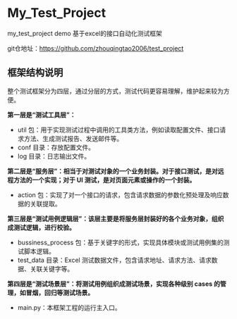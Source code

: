# My_Test_Project
my_test_project demo
基于excel的接口自动化测试框架

git仓地址：https://github.com/zhouqingtao2006/test_project

<h2>框架结构说明</h2>

整个测试框架分为四层，通过分层的方式，测试代码更容易理解，维护起来较为方便。

**第一层是“测试工具层”：**

* util 包：用于实现测试过程中调用的工具类方法，例如读取配置文件、接口请求方法、生成测试报告、发送邮件等。
* conf 目录：存放配置文件。
* log 目录：日志输出文件。

**第二层是“服务层”：相当于对测试对象的一个业务封装。对于接口测试，是对远程方法的一个实现；对于 UI 测试，是对页面元素或操作的一个封装。**

* action 包：实现了对一个接口的请求，包含请求数据的参数化预处理及响应数据的关联提取。

**第三层是“测试用例逻辑层”：该层主要是将服务层封装好的各个业务对象，组织成测试逻辑，进行校验。**

* bussiness_process 包：基于关键字的形式，实现具体模块或测试用例集的测试脚本逻辑。
* test_data 目录：Excel 测试数据文件，包含请求地址、请求方法、请求数据、关联关键字等。

**第四层是“测试场景层”：将测试用例组织成测试场景，实现各种级别 cases 的管理，如冒烟，回归等测试场景。**

* main.py：本框架工程的运行主入口。
